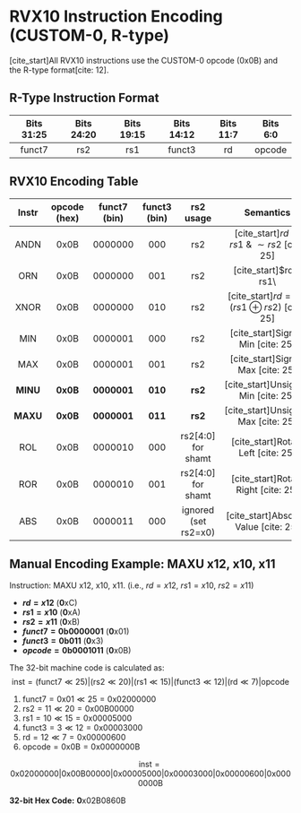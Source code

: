 # RVX10 Instruction Encoding (CUSTOM-0, R-type)

[cite_start]All RVX10 instructions use the CUSTOM-0 opcode (0x0B) and the R-type format[cite: 12].

## R-Type Instruction Format

| Bits 31:25 | Bits 24:20 | Bits 19:15 | Bits 14:12 | Bits 11:7 | Bits 6:0 |
| :---: | :---: | :---: | :---: | :---: | :---: |
| funct7 | rs2 | rs1 | funct3 | rd | opcode |

## RVX10 Encoding Table

| Instr | opcode (hex) | funct7 (bin) | funct3 (bin) | rs2 usage | Semantics |
| :---: | :---: | :---: | :---: | :---: | :---: |
| ANDN | 0x0B | 0000000 | 000 | rs2 | [cite_start]$rd = rs1\ \&\ \sim rs2$ [cite: 25] |
| ORN | 0x0B | 0000000 | 001 | rs2 | [cite_start]$rd = rs1\ |\ \sim rs2$ [cite: 25] |
| XNOR | 0x0B | 0000000 | 010 | rs2 | [cite_start]$rd = \sim(rs1\ \oplus\ rs2)$ [cite: 25] |
| MIN | 0x0B | 0000001 | 000 | rs2 | [cite_start]Signed Min [cite: 25] |
| MAX | 0x0B | 0000001 | 001 | rs2 | [cite_start]Signed Max [cite: 25] |
| **MINU** | **0x0B** | **0000001** | **010** | **rs2** | [cite_start]Unsigned Min [cite: 25] |
| **MAXU** | **0x0B** | **0000001** | **011** | **rs2** | [cite_start]Unsigned Max [cite: 25] |
| ROL | 0x0B | 0000010 | 000 | rs2[4:0] for shamt | [cite_start]Rotate Left [cite: 25] |
| ROR | 0x0B | 0000010 | 001 | rs2[4:0] for shamt | [cite_start]Rotate Right [cite: 25] |
| ABS | 0x0B | 0000011 | 000 | ignored (set rs2=x0) | [cite_start]Absolute Value [cite: 25] |

## Manual Encoding Example: $\text{MAXU}$ x12, x10, x11

Instruction: $\text{MAXU}$ x12, x10, x11. (i.e., $rd=x12$, $rs1=x10$, $rs2=x11$)
* **$rd = x12$** ($\mathbf{0\text{xC}}$)
* **$rs1 = x10$** ($\mathbf{0\text{xA}}$)
* **$rs2 = x11$** ($\mathbf{0\text{xB}}$)
* **$funct7 = 0\text{b0000001}$** ($\mathbf{0\text{x01}}$)
* **$funct3 = 0\text{b011}$** ($\mathbf{0\text{x3}}$)
* **$opcode = 0\text{b0001011}$** ($\mathbf{0\text{x0B}}$)

The 32-bit machine code is calculated as:
$$\text{inst} = (\text{funct7}\ll25) | (\text{rs2}\ll20) | (\text{rs1}\ll15) | (\text{funct3}\ll12) | (\text{rd}\ll7) | \text{opcode}$$

1.  $\text{funct7} = 0\text{x01} \ll 25 = 0\text{x02000000}$
2.  $\text{rs2} = 11 \ll 20 = 0\text{x00B00000}$
3.  $\text{rs1} = 10 \ll 15 = 0\text{x00005000}$
4.  $\text{funct3} = 3 \ll 12 = 0\text{x00003000}$
5.  $\text{rd} = 12 \ll 7 = 0\text{x00000600}$
6.  $\text{opcode} = 0\text{x0B} = 0\text{x0000000B}$

$$\text{inst} = 0\text{x02000000} | 0\text{x00B00000} | 0\text{x00005000} | 0\text{x00003000} | 0\text{x00000600} | 0\text{x0000000B}$$

**32-bit Hex Code:** $\mathbf{0\text{x02B0860B}}$